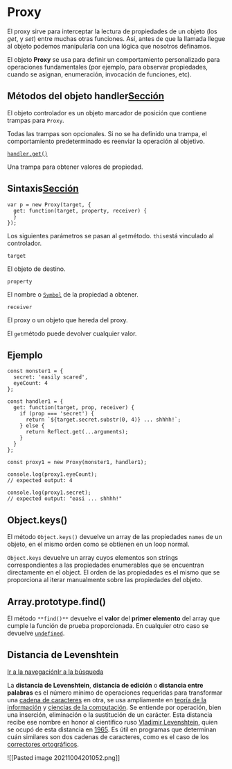 # Proxy

El proxy sirve para interceptar la lectura de propiedades de un objeto (los _get_, y _set_) entre muchas otras funciones. Así, antes de que la llamada llegue al objeto podemos manipularla con una lógica que nosotros definamos.

El objeto **Proxy** se usa para definir un comportamiento personalizado para operaciones fundamentales (por ejemplo, para observar propiedades, cuando se asignan, enumeración, invocación de funciones, etc).

## Métodos del objeto handler[Sección](https://developer.mozilla.org/es/docs/Web/JavaScript/Referencia/Objetos_globales/Proxy#M%C3%A9todos_del_objeto_handler)

El objeto controlador es un objeto marcador de posición que contiene trampas para `Proxy`.

Todas las trampas son opcionales. Si no se ha definido una trampa, el comportamiento predeterminado es reenviar la operación al objetivo.

[`handler.get()`](https://developer.mozilla.org/en-US/docs/Web/JavaScript/Reference/Global_Objects/Proxy/handler/get "El método handler.get () es una trampa para obtener un valor de propiedad.")

Una trampa para obtener valores de propiedad.

## Sintaxis[Sección](https://developer.mozilla.org/en-US/docs/Web/JavaScript/Reference/Global_Objects/Proxy/handler/get#Syntax)

```
var p = new Proxy(target, {
  get: function(target, property, receiver) {
  }
});
```

Los siguientes parámetros se pasan al `get`método. `this`está vinculado al controlador.

`target`

El objeto de destino.

`property`

El nombre o [`Symbol`](https://developer.mozilla.org/en-US/docs/Web/JavaScript/Reference/Global_Objects/Symbol%22) de la propiedad a obtener.

`receiver`

El proxy o un objeto que hereda del proxy.

El `get`método puede devolver cualquier valor.

## Ejemplo

```
const monster1 = {
  secret: 'easily scared',
  eyeCount: 4
};

const handler1 = {
  get: function(target, prop, receiver) {
    if (prop === 'secret') {
      return `${target.secret.substr(0, 4)} ... shhhh!`;
    } else {
      return Reflect.get(...arguments);
    }
  }
};

const proxy1 = new Proxy(monster1, handler1);

console.log(proxy1.eyeCount);
// expected output: 4

console.log(proxy1.secret);
// expected output: "easi ... shhhh!"
```

## Object.keys()

El método `Object.keys()` devuelve un array de las propiedades `names` de un objeto, en el mismo orden como se obtienen en un loop normal.

`Object.keys` devuelve un array cuyos elementos son strings correspondientes a las propiedades enumerables que se encuentran directamente en el object. El orden de las propiedades es el mismo que se proporciona al iterar manualmente sobre las propiedades del objeto.

## Array.prototype.find()

El método `**find()**` devuelve el **valor** del **primer elemento** del array que cumple la función de prueba proporcionada. En cualquier otro caso se devuelve [`undefined`](https://developer.mozilla.org/es/docs/Web/JavaScript/Referencia/Objetos_globales/undefined "La propiedad global undefined representa el valor primitivo undefined. Es uno de los valores primitivos de JavaScript.").

## Distancia de Levenshtein

[Ir a la navegación](https://es.wikipedia.org/wiki/Distancia_de_Levenshtein#mw-head)[Ir a la búsqueda](https://es.wikipedia.org/wiki/Distancia_de_Levenshtein#p-search)

La **distancia de Levenshtein**, **distancia de edición** o **distancia entre palabras** es el número mínimo de operaciones requeridas para transformar una [cadena de caracteres](https://es.wikipedia.org/wiki/Cadena_de_caracteres "Cadena de caracteres") en otra, se usa ampliamente en [teoría de la información](https://es.wikipedia.org/wiki/Teor%C3%ADa_de_la_informaci%C3%B3n "Teoría de la información") y [ciencias de la computación](https://es.wikipedia.org/wiki/Ciencias_de_la_computaci%C3%B3n "Ciencias de la computación"). Se entiende por operación, bien una inserción, eliminación o la sustitución de un carácter. Esta distancia recibe ese nombre en honor al científico ruso [Vladimir Levenshtein](https://es.wikipedia.org/wiki/Vladimir_Levenshtein "Vladimir Levenshtein"), quien se ocupó de esta distancia en [1965](https://es.wikipedia.org/wiki/1965 "1965"). Es útil en programas que determinan cuán similares son dos cadenas de caracteres, como es el caso de los [correctores ortográficos](https://es.wikipedia.org/wiki/Corrector_ortogr%C3%A1fico "Corrector ortográfico").

![[Pasted image 20211004201052.png]]